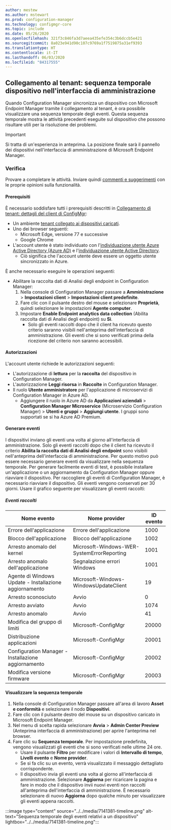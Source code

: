 ```yaml
---
author: mestew
ms.author: mstewart
ms.prod: configuration-manager
ms.technology: configmgr-core
ms.topic: include
ms.date: 05/26/2020
ms.openlocfilehash: 321f3c846fa3d7aeea435efe354c3b6dccb5e421
ms.sourcegitcommit: 8a023e941d90c107c9769a1f7519875a31ef9393
ms.translationtype: HT
ms.contentlocale: it-IT
ms.lasthandoff: 06/03/2020
ms.locfileid: "84317555"
---
```

## <a name="tenant-attach-device-timeline-in-the-admin-center"></a><a name="bkmk_timeline"></a> Collegamento al tenant: sequenza temporale dispositivo nell'interfaccia di amministrazione
<!--7141381-->
Quando Configuration Manager sincronizza un dispositivo con Microsoft Endpoint Manager tramite il collegamento al tenant, è ora possibile visualizzare una sequenza temporale degli eventi. Questa sequenza temporale mostra le attività precedenti eseguite sul dispositivo che possono risultare utili per la risoluzione dei problemi.

> [!Important]
> Si tratta di un'esperienza in anteprima. La posizione finale sarà il pannello dei dispositivi nell'interfaccia di amministrazione di Microsoft Endpoint Manager.

### <a name="try-it-out"></a>Verifica

Provare a completare le attività. Inviare quindi [commenti e suggerimenti](../../technical-preview-2003.md#bkmk_feedback) con le proprie opinioni sulla funzionalità.

#### <a name="prerequisites"></a>Prerequisiti

È necessario soddisfare tutti i prerequisiti descritti in [Collegamento di tenant: dettagli del client di ConfigMgr](../../technical-preview-2004.md#bkmk_mem):

- Un ambiente [tenant collegato ai dispositivi caricati](../../../../../tenant-attach/device-sync-actions.md).
- Uno dei browser seguenti:
  - Microsoft Edge, versione 77 e successive
  - Google Chrome
- L'account utente è stato individuato con l'[individuazione utente Azure Active Directory (Azure AD)](../../../../servers/deploy/configure/about-discovery-methods.md#azureaddisc) e l'[individuazione utente Active Directory](../../../../servers/deploy/configure/about-discovery-methods.md#bkmk_aboutUser).
  - Ciò significa che l'account utente deve essere un oggetto utente sincronizzato in Azure.

È anche necessario eseguire le operazioni seguenti:

- Abilitare la raccolta dati di Analisi degli endpoint in Configuration Manager:
   1. Nella console di Configuration Manager passare a **Amministrazione** > **Impostazioni client** > **Impostazioni client predefinite**.
   1. Fare clic con il pulsante destro del mouse e selezionare **Proprietà**, quindi selezionare le impostazioni **Agente computer**.
   1. Impostare **Enable Endpoint analytics data collection** (Abilita raccolta dati di Analisi degli endpoint) su **Sì**.
      - Solo gli eventi raccolti dopo che il client ha ricevuto questo criterio saranno visibili nell'anteprima dell'interfaccia di amministrazione. Gli eventi che si sono verificati prima della ricezione del criterio non saranno accessibili.

#### <a name="permissions"></a>Autorizzazioni

L'account utente richiede le autorizzazioni seguenti:

- L'autorizzazione di **lettura** per la **raccolta** del dispositivo in Configuration Manager.
- L'autorizzazione **Leggi risorsa** in **Raccolte** in Configuration Manager.
- Il ruolo **Utente amministratore** per l'applicazione di microservizi di Configuration Manager in Azure AD.
  - Aggiungere il ruolo in Azure AD da **Applicazioni aziendali** > **Configuration Manager Microservice** (Microservizio Configuration Manager)  > **Utenti e gruppi** > **Aggiungi utente**. I gruppi sono supportati se si ha Azure AD Premium.


#### <a name="generate-events"></a>Generare eventi

I dispositivi inviano gli eventi una volta al giorno all'interfaccia di amministrazione. Solo gli eventi raccolti dopo che il client ha ricevuto il criterio **Abilita la raccolta dati di Analisi degli endpoint** sono visibili nell'anteprima dell'interfaccia di amministrazione. Per questo motivo può essere necessario generare eventi da visualizzare nella sequenza temporale. Per generare facilmente eventi di test, è possibile installare un'applicazione o un aggiornamento da Configuration Manager oppure riavviare il dispositivo. Per raccogliere gli eventi di Configuration Manager, è necessario riavviare il dispositivo. Gli eventi vengono conservati per 30 giorni. Usare il grafico seguente per visualizzare gli eventi raccolti:

##### <a name="collected-events"></a>Eventi raccolti

|Nome evento|Nome provider|ID evento|
|---|---|---|
|Errore dell'applicazione|Errore dell'applicazione|1000|
|Blocco dell'applicazione|Blocco dell'applicazione|1002|
|Arresto anomalo del kernel|Microsoft-Windows-WER-SystemErrorReporting|1001|
|Arresto anomalo dell'applicazione|Segnalazione errori Windows|1001|
|Agente di Windows Update - Installazione aggiornamento|Microsoft-Windows-WindowsUpdateClient|19|
|Arresto sconosciuto|Avvio|0|
|Arresto avviato|Avvio|1074|
|Arresto anomalo|Avvio|41|
|Modifica del gruppo di limiti|Microsoft-ConfigMgr|20000|
|Distribuzione applicazioni|Microsoft-ConfigMgr|20001|
|Configuration Manager - Installazione aggiornamento|Microsoft-ConfigMgr|20002|
|Modifica versione firmware|Microsoft-ConfigMgr|20003|

#### <a name="view-the-timeline"></a>Visualizzare la sequenza temporale

1. Nella console di Configuration Manager passare all'area di lavoro **Asset e conformità** e selezionare il nodo **Dispositivi**.
1. Fare clic con il pulsante destro del mouse su un dispositivo caricato in Microsoft Endpoint Manager.
1. Nel menu di scelta rapida selezionare **Avvia** > **Admin Center Preview** (Anteprima interfaccia di amministrazione) per aprire l'anteprima nel browser.
1. Fare clic su **Sequenza temporale**. Per impostazione predefinita, vengono visualizzati gli eventi che si sono verificati nelle ultime 24 ore.
   - Usare il pulsante **Filtro** per modificare i valori di **Intervallo di tempo**, **Livelli evento** e **Nome provider**.
   - Se si fa clic su un evento, verrà visualizzato il messaggio dettagliato corrispondente.
   - Il dispositivo invia gli eventi una volta al giorno all'interfaccia di amministrazione. Selezionare **Aggiorna** per ricaricare la pagina e fare in modo che il dispositivo invii nuovi eventi non raccolti all'anteprima dell'interfaccia di amministrazione. È necessario selezionare di nuovo **Aggiorna** dopo qualche minuto per visualizzare gli eventi appena raccolti.

:::image type="content" source="../../media/7141381-timeline.png" alt-text="Sequenza temporale degli eventi relativi a un dispositivo" lightbox="../../media/7141381-timeline.png":::
